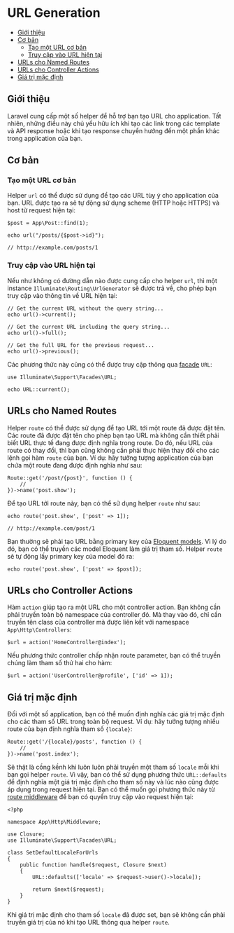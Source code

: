 # URL Generation

- [Giới thiệu](#introduction)
- [Cơ bản](#the-basics)
    - [Tạo một URL cơ bản](#generating-basic-urls)
    - [Truy cập vào URL hiện tại](#accessing-the-current-url)
- [URLs cho Named Routes](#urls-for-named-routes)
- [URLs cho Controller Actions](#urls-for-controller-actions)
- [Giá trị mặc định](#default-values)

<a name="introduction"></a>
## Giới thiệu

Laravel cung cấp một số helper để hỗ trợ bạn tạo URL cho application. Tất nhiên, những điều này chủ yếu hữu ích khi tạo các link trong các template và API response hoặc khi tạo response chuyển hướng đến một phần khác trong application của bạn.

<a name="the-basics"></a>
## Cơ bản

<a name="generating-basic-urls"></a>
### Tạo một URL cơ bản

Helper `url` có thể được sử dụng để tạo các URL tùy ý cho application của bạn. URL được tạo ra sẽ tự động sử dụng scheme (HTTP hoặc HTTPS) và host từ request hiện tại:

    $post = App\Post::find(1);

    echo url("/posts/{$post->id}");

    // http://example.com/posts/1

<a name="accessing-the-current-url"></a>
### Truy cập vào URL hiện tại

Nếu như không có đường dẫn nào được cung cấp cho helper `url`, thì một instance `Illuminate\Routing\UrlGenerator` sẽ được trả về, cho phép bạn truy cập vào thông tin về URL hiện tại:

    // Get the current URL without the query string...
    echo url()->current();

    // Get the current URL including the query string...
    echo url()->full();

    // Get the full URL for the previous request...
    echo url()->previous();

Các phương thức này cũng có thể được truy cập thông qua [facade](/docs/{{version}}/facades) `URL`:

    use Illuminate\Support\Facades\URL;

    echo URL::current();

<a name="urls-for-named-routes"></a>
## URLs cho Named Routes

Helper `route` có thể được sử dụng để tạo URL tới một route đã được đặt tên. Các route đã được đặt tên cho phép bạn tạo URL mà không cần thiết phải biết URL thực tế đang được định nghĩa trong route. Do đó, nếu URL của route có thay đổi, thì bạn cũng không cần phải thực hiện thay đổi cho các lệnh gọi hàm `route` của bạn. Ví dụ: hãy tưởng tượng application của bạn chứa một route đang được định nghĩa như sau:

    Route::get('/post/{post}', function () {
        //
    })->name('post.show');

Để tạo URL tới route này, bạn có thể sử dụng helper `route` như sau:

    echo route('post.show', ['post' => 1]);

    // http://example.com/post/1

Bạn thường sẽ phải tạo URL bằng primary key của [Eloquent models](/docs/{{version}}/eloquent). Vì lý do đó, bạn có thể truyền các model Eloquent làm giá trị tham số. Helper `route` sẽ tự động lấy primary key của model đó ra:

    echo route('post.show', ['post' => $post]);

<a name="urls-for-controller-actions"></a>
## URLs cho Controller Actions

Hàm `action` giúp tạo ra một URL cho một controller action. Bạn không cần phải truyền toàn bộ namespace của controller đó. Mà thay vào đó, chỉ cần truyền tên class của controller mà được liên kết với namespace `App\Http\Controllers`:

    $url = action('HomeController@index');

Nếu phương thức controller chấp nhận route parameter, bạn có thể truyền chúng làm tham số thứ hai cho hàm:

    $url = action('UserController@profile', ['id' => 1]);

<a name="default-values"></a>
## Giá trị mặc định

Đối với một số application, bạn có thể muốn định nghĩa các giá trị mặc định cho các tham số URL trong toàn bộ request. Ví dụ: hãy tưởng tượng nhiều route của bạn định nghĩa tham số `{locale}`:

    Route::get('/{locale}/posts', function () {
        //
    })->name('post.index');

Sẽ thật là cồng kềnh khi luôn luôn phải truyền một tham số `locale` mỗi khi bạn gọi helper `route`. Vì vậy, bạn có thể sử dụng phương thức `URL::defaults` để định nghĩa một giá trị mặc định cho tham số này và lúc nào cũng được áp dụng trong request hiện tại. Bạn có thể muốn gọi phương thức này từ [route middleware](/docs/{{version}}/middleware#assigning-middleware-to-routes) để bạn có quyền truy cập vào request hiện tại:

    <?php

    namespace App\Http\Middleware;

    use Closure;
    use Illuminate\Support\Facades\URL;

    class SetDefaultLocaleForUrls
    {
        public function handle($request, Closure $next)
        {
            URL::defaults(['locale' => $request->user()->locale]);

            return $next($request);
        }
    }

Khi giá trị mặc định cho tham số `locale` đã được set, bạn sẽ không cần phải truyền giá trị của nó khi tạo URL thông qua helper `route`.
